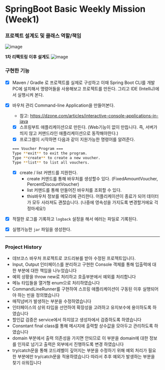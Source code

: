 # SpringBoot Basic Weekly Mission (Week1)

### 프로젝트 설계도 및 클래스 역할/책임
![image](https://github.com/sujjangOvO/springboot-basic/assets/89267864/901eac2e-ea62-444d-895d-724a05da51a5)

**1차 리팩토링 이후 설계도**
![image](https://github.com/sujjangOvO/springboot-basic/assets/89267864/eb6ad9d8-eb98-4fb3-9647-08546f71b90b)


### 구현한 기능
- [x]  Maven / Gradle 로 프로젝트를 실제로 구성하고 이때 Spring Boot CLI를 개발PC에 설치해서 명령어들을 사용해보고 프로젝트를 만든다. 그리고 IDE (IntelliJ)에서 실행시켜 본다.
- [x]  바우처 관리 Command-line Application을  만들어본다.
    - 참고: https://dzone.com/articles/interactive-console-applications-in-java
    - [x]  스프링부트 애플리케이션으로 만든다. (Web기능이 없이 만듭니다. 즉, 서버가 띄지 않고 커맨드라인 애플리케이션으로 동작해야한다.)
    - [x]  프로그램이 시작하면 다음과 같이 지원가능한 명령어를 알려준다.
    
    ```bash
    === Voucher Program ===
    Type **exit** to exit the program.
    Type **create** to create a new voucher.
    Type **list** to list all vouchers.
    ```
    
    - [x]  create / list 커맨드를 지원한다.
        - create 커맨드를 통해 바우처를 생성할수 있다. (FixedAmountVoucher, PercentDiscountVoucher)
        - list 커맨드를 통해 만들어진 바우처를 조회할 수 있다.
        - this바우처 정보를 메모리에 관리한다. 어플리케이션이 종료가 되어 데이터가 모두 사라져도 괜찮습니다. (나중에 영속성을 가지도록 변경할거에요 걱정마세요!)
    
- [x]  적절한 로그를 기록하고 `logback` 설정을 해서 에러는 파일로 기록된다.
- [x]  실행가능한 `jar` 파일을 생성한다.
---
### Project History
- 데브코스 바우처 프로젝트로 코드리뷰를 받아 수정된 프로젝트입니다.
- Input, Output 인터페이스를 분리하고 구현한 Console 객체를 통해 입출력에 대한 부분에 대한 책임을 나누었습니다
- 예외 상황을 throw new로 처리하고 호출부분에서 예외를 처리합니다
- 메뉴 타입들을 열거형 enum으로 처리하였습니다
- CommandLineRunner를 구현하여 스프링 애플리케이션이 구동된 이후 실행되어야 하는 빈을 정의했습니다
- 매직넘버가 발생하는 부분을 수정하였습니다
- 인터페이스의 상위 타입을 선언하여 확장성을 고려하고 유지보수에 용이하도록 하였습니다
- 할인값 검증은 service에서 하지않고 생성자에서 검증하도록 하였습니다
- Consntant final class를 통해 메시지에 출력할 상수값을 모아두고 관리하도록 하였습니다
- domain 부분에서 출력 의존성을 가지면 안되므로 이 부분을 domain에 대한 정보를 인자로 넘기고 출력은 외부에서 진행하도록 변경 하였습니다
- try/catch문을 통해 코드레벨이 깊어지는 부분을 수정하기 위해 예외 처리가 필요한 부분에만 try/catch문을 적용하였습니다 따라서 추후 예외가 발생하는 부분을 찾기 쉬워집니다